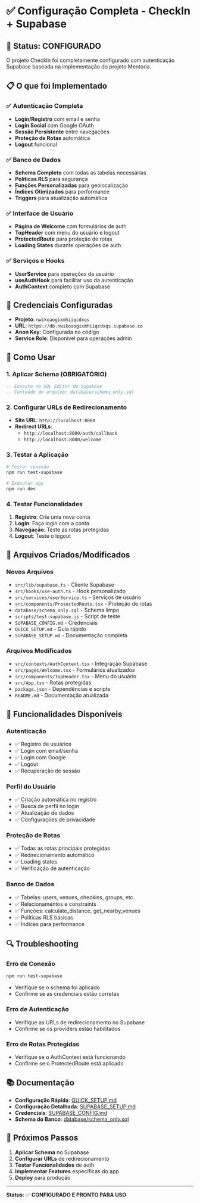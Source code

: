 # ✅ Configuração Completa - CheckIn + Supabase

## 🎉 Status: CONFIGURADO

O projeto CheckIn foi completamente configurado com autenticação Supabase baseada na implementação do projeto Mentoria.

## 📋 O que foi Implementado

### ✅ **Autenticação Completa**
- **Login/Registro** com email e senha
- **Login Social** com Google OAuth
- **Sessão Persistente** entre navegações
- **Proteção de Rotas** automática
- **Logout** funcional

### ✅ **Banco de Dados**
- **Schema Completo** com todas as tabelas necessárias
- **Políticas RLS** para segurança
- **Funções Personalizadas** para geolocalização
- **Índices Otimizados** para performance
- **Triggers** para atualização automática

### ✅ **Interface de Usuário**
- **Página de Welcome** com formulários de auth
- **TopHeader** com menu do usuário e logout
- **ProtectedRoute** para proteção de rotas
- **Loading States** durante operações de auth

### ✅ **Serviços e Hooks**
- **UserService** para operações de usuário
- **useAuthHook** para facilitar uso da autenticação
- **AuthContext** completo com Supabase

## 🔧 Credenciais Configuradas

- **Projeto**: `nwikoaogixmhiiqcdxqs`
- **URL**: `https://db.nwikoaogixmhiiqcdxqs.supabase.co`
- **Anon Key**: Configurada no código
- **Service Role**: Disponível para operações admin

## 🚀 Como Usar

### 1. Aplicar Schema (OBRIGATÓRIO)
```sql
-- Execute no SQL Editor do Supabase
-- Conteúdo do arquivo: database/schema_only.sql
```

### 2. Configurar URLs de Redirecionamento
- **Site URL**: `http://localhost:8080`
- **Redirect URLs**: 
  - `http://localhost:8080/auth/callback`
  - `http://localhost:8080/welcome`

### 3. Testar a Aplicação
```bash
# Testar conexão
npm run test-supabase

# Executar app
npm run dev
```

### 4. Testar Funcionalidades
1. **Registro**: Crie uma nova conta
2. **Login**: Faça login com a conta
3. **Navegação**: Teste as rotas protegidas
4. **Logout**: Teste o logout

## 📁 Arquivos Criados/Modificados

### **Novos Arquivos**
- `src/lib/supabase.ts` - Cliente Supabase
- `src/hooks/use-auth.ts` - Hook personalizado
- `src/services/userService.ts` - Serviços de usuário
- `src/components/ProtectedRoute.tsx` - Proteção de rotas
- `database/schema_only.sql` - Schema limpo
- `scripts/test-supabase.js` - Script de teste
- `SUPABASE_CONFIG.md` - Credenciais
- `QUICK_SETUP.md` - Guia rápido
- `SUPABASE_SETUP.md` - Documentação completa

### **Arquivos Modificados**
- `src/contexts/AuthContext.tsx` - Integração Supabase
- `src/pages/Welcome.tsx` - Formulários atualizados
- `src/components/TopHeader.tsx` - Menu do usuário
- `src/App.tsx` - Rotas protegidas
- `package.json` - Dependências e scripts
- `README.md` - Documentação atualizada

## 🎯 Funcionalidades Disponíveis

### **Autenticação**
- ✅ Registro de usuários
- ✅ Login com email/senha
- ✅ Login com Google
- ✅ Logout
- ✅ Recuperação de sessão

### **Perfil do Usuário**
- ✅ Criação automática no registro
- ✅ Busca de perfil no login
- ✅ Atualização de dados
- ✅ Configurações de privacidade

### **Proteção de Rotas**
- ✅ Todas as rotas principais protegidas
- ✅ Redirecionamento automático
- ✅ Loading states
- ✅ Verificação de autenticação

### **Banco de Dados**
- ✅ Tabelas: users, venues, checkins, groups, etc.
- ✅ Relacionamentos e constraints
- ✅ Funções: calculate_distance, get_nearby_venues
- ✅ Políticas RLS básicas
- ✅ Índices para performance

## 🔍 Troubleshooting

### **Erro de Conexão**
```bash
npm run test-supabase
```
- Verifique se o schema foi aplicado
- Confirme se as credenciais estão corretas

### **Erro de Autenticação**
- Verifique as URLs de redirecionamento no Supabase
- Confirme se os providers estão habilitados

### **Erro de Rotas Protegidas**
- Verifique se o AuthContext está funcionando
- Confirme se o ProtectedRoute está aplicado

## 📚 Documentação

- **Configuração Rápida**: [QUICK_SETUP.md](./QUICK_SETUP.md)
- **Configuração Detalhada**: [SUPABASE_SETUP.md](./SUPABASE_SETUP.md)
- **Credenciais**: [SUPABASE_CONFIG.md](./SUPABASE_CONFIG.md)
- **Schema do Banco**: [database/schema_only.sql](./database/schema_only.sql)

## 🎉 Próximos Passos

1. **Aplicar Schema** no Supabase
2. **Configurar URLs** de redirecionamento
3. **Testar Funcionalidades** de auth
4. **Implementar Features** específicas do app
5. **Deploy** para produção

---

**Status**: ✅ **CONFIGURADO E PRONTO PARA USO** 